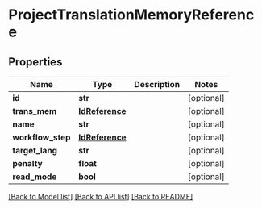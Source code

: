 # ProjectTranslationMemoryReference

## Properties
Name | Type | Description | Notes
------------ | ------------- | ------------- | -------------
**id** | **str** |  | [optional] 
**trans_mem** | [**IdReference**](IdReference.md) |  | [optional] 
**name** | **str** |  | [optional] 
**workflow_step** | [**IdReference**](IdReference.md) |  | [optional] 
**target_lang** | **str** |  | [optional] 
**penalty** | **float** |  | [optional] 
**read_mode** | **bool** |  | [optional] 

[[Back to Model list]](../README.md#documentation-for-models) [[Back to API list]](../README.md#documentation-for-api-endpoints) [[Back to README]](../README.md)


